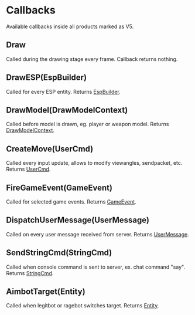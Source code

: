 # Callbacks
Available callbacks inside all products marked as V5.

## Draw
Called during the drawing stage every frame. Callback returns nothing. 

## DrawESP(EspBuilder)
Called for every ESP entity. Returns [EspBuilder](./class/espbuilder.md "EspBuilder").

## DrawModel(DrawModelContext)
Called before model is drawn, eg. player or weapon model. Returns [DrawModelContext](./class/drawmodelcontext.md "DrawModelContext").

## CreateMove(UserCmd)
Called every input update, allows to modify viewangles, sendpacket, etc. Returns [UserCmd](./class/usercmd.md "UserCmd").

## FireGameEvent(GameEvent)
Called for selected game events. Returns [GameEvent](./class/gameevent.md "GameEvent").

## DispatchUserMessage(UserMessage)
Called on every user message received from server. Returns [UserMessage](./class/usermessage.md "UserMessage").

## SendStringCmd(StringCmd)
Called when console command is sent to server, ex. chat command "say". Returns [StringCmd](./class/stringcmd.md "StringCmd").

## AimbotTarget(Entity)
Called when legitbot or ragebot switches target. Returns [Entity](./class/entity.md "Entity").